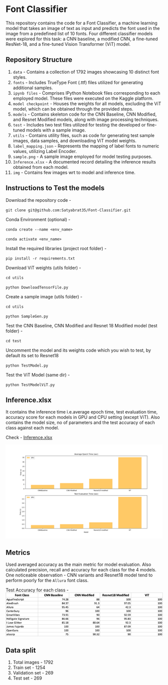 # Font Classifier
This repository contains the code for a Font Classifier, a machine learning model that takes an image of text as input and predicts the font used in the image from a predefined list of 10 fonts. 
Four different classifier models were explored for this task: a CNN baseline, a modified CNN, a fine-tuned ResNet-18, and a fine-tuned Vision Transformer (ViT) model.

## Repository Structure
1. `data` - Contains a collection of 1792 images showcasing 10 distinct font styles.
2. `fonts` - Includes TrueType Font (.ttf) files utilized for generating additional samples.
3. `ipynb files` - Comprises IPython Notebook files corresponding to each employed model. These files were executed on the Kaggle platform.
4. `model checkpoint` - Houses the weights for all models, excluding the ViT model, which can be obtained through the provided steps.
5. `models` - Contains skeleton code for the CNN Baseline, CNN Modified, and Resnet Modified models, along with image processing techniques.
6. `test` - Includes two test files utilized for testing the developed or fine-tuned models with a sample image.
7. `utils` - Contains utility files, such as code for generating test sample images, data samples, and downloading ViT model weights.
8. `label_mapping.json` - Represents the mapping of label fonts to numeric values, utilizing Label Encoder.
9. `sample.png` - A sample image employed for model testing purposes.
10. `Inference.xlsx` - A documented record detailing the inference results obtained from each model.
11. `img` - Contains few images wrt to model and inference time.

## Instructions to Test the models
Download the repository code - 

``git clone git@github.com:Satyabrat35/Font-Classifier.git``

Conda Environment (optional) - 

``conda create --name <env_name>``

``conda activate <env_name>``

Install the required libraries (project root folder) - 

``pip install -r requirements.txt``

Download ViT weights (utils folder) - 

``cd utils``

``python DownloadTensorFile.py``

Create a sample image (utils folder) -

``cd utils``

``python SampleGen.py``

Test the CNN Baseline, CNN Modified and Resnet 18 Modified model (test folder) -

``cd test``

Uncomment the model and its weights code which you wish to test, by default its set to Resnet18

``python TestModel.py``

Test the ViT Model (same dir) - 

``python TestModelViT.py``

## Inference.xlsx
It contains the inference time i.e.average epoch time,
test evaluation time, accuracy score for each models in GPU and CPU setting (except ViT).
Also contains the model size, no of parameters and the test accuracy of each class
against each model.

Check - [Inference.xlsx](Inference.xlsx)

![img.png](img/inference.png)

## Metrics
Used averaged accuracy as the main metric for model evaluation.
Also calculated precision, recall and accuracy for each class for the 4 models.
One noticeable observation - CNN variants and Resnet18 model tend to perform 
poorly for the `Allura` font class.

Test Accuracy for each class - 
![img_1.png](img/AccuracyClassWise.png)


## Data split
1. Total images - 1792
2. Train set - 1254
3. Validation set - 269
4. Test set - 269